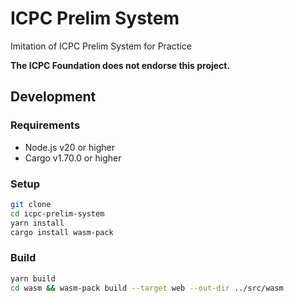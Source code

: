 # ICPC Prelim System

Imitation of ICPC Prelim System for Practice

**The ICPC Foundation does not endorse this project.**

## Development

### Requirements

- Node.js v20 or higher
- Cargo v1.70.0 or higher

### Setup

```bash
git clone
cd icpc-prelim-system
yarn install
cargo install wasm-pack
```

### Build

```bash
yarn build
cd wasm && wasm-pack build --target web --out-dir ../src/wasm
```
